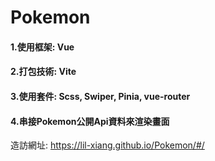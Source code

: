# Pokemon
#### 1.使用框架: Vue
#### 2.打包技術: Vite
#### 3.使用套件: Scss, Swiper, Pinia, vue-router
#### 4.串接Pokemon公開Api資料來渲染畫面

造訪網址: https://lil-xiang.github.io/Pokemon/#/